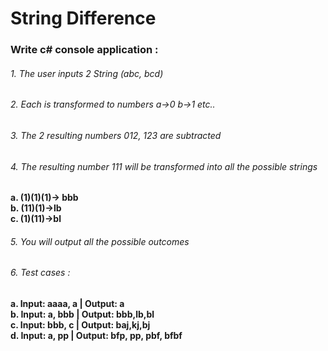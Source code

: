 # String Difference
### Write c# console application :
###### 1. The user inputs 2 String (abc, bcd)
###### 2. Each is transformed to numbers a->0 b->1 etc..
###### 3. The 2 resulting numbers 012, 123 are subtracted
###### 4. The resulting number 111 will be transformed into all the possible strings
**a. (1)(1)(1)-> bbb <br>
b. (11)(1)->lb <br>
c. (1)(11)->bl** <br>
###### 5. You will output all the possible outcomes
###### 6. Test cases :
**a. Input: aaaa, a | Output: a <br>
b. Input: a, bbb | Output: bbb,lb,bl <br>
c. Input: bbb, c | Output: baj,kj,bj <br>
d. Input: a, pp | Output: bfp, pp, pbf, bfbf <br>**
